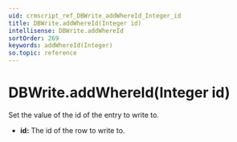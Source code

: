 ```yaml
---
uid: crmscript_ref_DBWrite_addWhereId_Integer_id
title: DBWrite.addWhereId(Integer id)
intellisense: DBWrite.addWhereId
sortOrder: 269
keywords: addWhereId(Integer)
so.topic: reference
---
```


# DBWrite.addWhereId(Integer id)

Set the value of the id of the entry to write to.

* **id:** The id of the row to write to.

